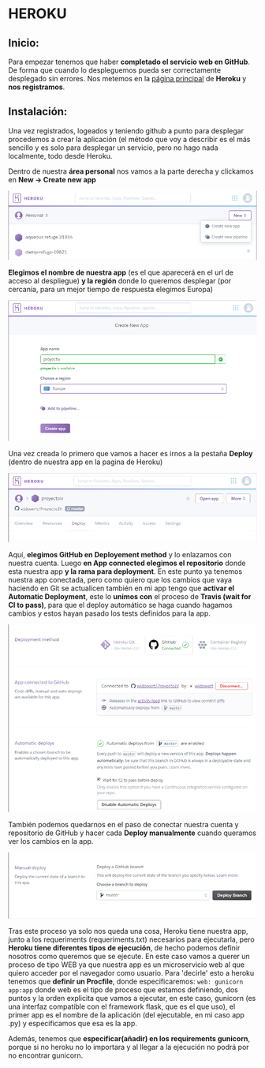 # HEROKU

## Inicio:

Para empezar tenemos que haber **completado el servicio web en GitHub**. De forma que cuando lo despleguemos pueda ser correctamente desplegado sin errores.
Nos metemos en la [página principal](https://www.heroku.com/ "Heroku main page") de **Heroku** y **nos registramos**.

## Instalación:
Una vez registrados, logeados y teniendo github a punto para desplegar procedemos a crear la aplicación (el método que voy a describir es el más sencillo y es solo para desplegar un servicio, pero no hago nada localmente, todo desde Heroku.

Dentro de nuestra **área personal** nos vamos a la parte derecha y clickamos en **New -> Create new app**

![img](https://github.com/widowert/ProyectoIV/blob/master/doc/img/newApp.PNG)



**Elegimos el nombre de nuestra app** (es el que aparecerá en el url de acceso al despliegue) **y la región** donde lo queremos desplegar (por cercanía, para un mejor tiempo de respuesta elegimos Europa)

![img](https://github.com/widowert/ProyectoIV/blob/master/doc/img/herokuappNameAndRegion.PNG)



Una vez creada lo primero que vamos a hacer es irnos a la pestaña **Deploy** (dentro de nuestra app en la pagina de Heroku)

![img](https://github.com/widowert/ProyectoIV/blob/master/doc/img/herokuDeploystart.PNG)



Aquí, **elegimos GitHub en Deployement method** y lo enlazamos con nuestra cuenta. Luego **en App connected elegimos el repositorio** donde esta nuestra app **y la rama para deployment**.
En este punto ya tenemos nuestra app conectada, pero como quiero que los cambios que vaya haciendo en Git se actualicen también en mi app tengo que **activar el Automatic Deployment**, este lo **unimos con** el proceso de **Travis (wait for CI to pass)**, para que el deploy automático se haga cuando hagamos cambios y estos hayan pasado los tests definidos para la app.

![img](https://github.com/widowert/ProyectoIV/blob/master/doc/img/herokuDeployoptionsChoosen.PNG)



También podemos quedarnos en el paso de conectar nuestra cuenta y repositorio de GitHub y hacer cada **Deploy manualmente** cuando queramos ver los cambios en la app.

![img](https://github.com/widowert/ProyectoIV/blob/master/doc/img/herokuManualDeploy.PNG)



Tras este proceso ya solo nos queda una cosa, Heroku tiene nuestra app, junto a los requeriments (requeriments.txt) necesarios para ejecutarla, pero **Heroku tiene diferentes tipos de ejecución**, de hecho podemos definir nosotros como queremos que se ejecute. En este caso vamos a querer un proceso de tipo WEB ya que nuestra app es un microservicio web al que quiero acceder por el navegador como usuario. Para 'decirle' esto a heroku tenemos que **definir un Procfile**, donde especificaremos:
`web: gunicorn app:app` donde web es el tipo de proceso que estamos definiendo, dos puntos y la orden explicita que vamos a ejecutar, en este caso, gunicorn (es una interfaz compatible con el framework flask, que es el que uso), el primer app es el nombre de la aplicación (del ejecutable, en mi caso app .py) y especificamos que esa es la app.

Además, tenemos que **especificar(añadir) en los requirements gunicorn**, porque si no heroku no lo importara y al llegar a la ejecución no podrá por no encontrar gunicorn.
